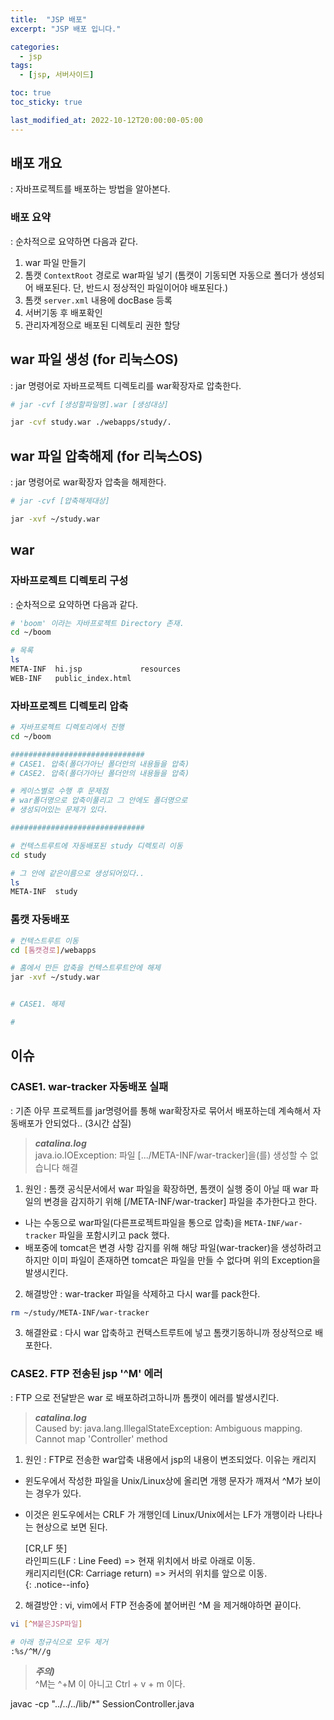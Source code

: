 ```yaml
---
title:  "JSP 배포"
excerpt: "JSP 배포 입니다."

categories:
  - jsp
tags:
  - [jsp, 서버사이드]

toc: true
toc_sticky: true

last_modified_at: 2022-10-12T20:00:00-05:00
---
```


## 배포 개요
  : 자바프로젝트를 배포하는 방법을 알아본다.

### 배포 요약
  : 순차적으로 요약하면 다음과 같다.

1. war 파일 만들기
3. 톰캣 `ContextRoot` 경로로 war파일 넣기 (톰캣이 기동되면 자동으로 폴더가 생성되어 배포된다. 단, 반드시 정상적인 파일이어야 배포된다.)
4. 톰캣 `server.xml` 내용에 docBase 등록
5. 서버기동 후 배포확인
6. 관리자계정으로 배포된 디렉토리 권한 할당


## war 파일 생성 (for 리눅스OS)
  : jar 명령어로 자바프로젝트 디렉토리를 war확장자로 압축한다.

```bash
# jar -cvf [생성할파일명].war [생성대상]

jar -cvf study.war ./webapps/study/.

```


## war 파일 압축해제 (for 리눅스OS)
  : jar 명령어로 war확장자 압축을 해제한다.

```bash
# jar -cvf [압축해제대상]

jar -xvf ~/study.war

```

## war
### 자바프로젝트 디렉토리 구성
  : 순차적으로 요약하면 다음과 같다.


```bash
# 'boom' 이라는 자바프로젝트 Directory 존재.
cd ~/boom

# 목록
ls
META-INF  hi.jsp             resources
WEB-INF   public_index.html

```

### 자바프로젝트 디렉토리 압축

```bash
# 자바프로젝트 디렉토리에서 진행
cd ~/boom

##############################
# CASE1. 압축(폴더가아닌 폴더안의 내용들을 압축)
# CASE2. 압축(폴더가아닌 폴더안의 내용들을 압축)

# 케이스별로 수행 후 문제점
# war폴더명으로 압축이풀리고 그 안에도 폴더명으로
# 생성되어있는 문제가 있다.

##############################

# 컨텍스트루트에 자동배포된 study 디렉토리 이동
cd study 

# 그 안에 같은이름으로 생성되어있다..
ls
META-INF  study

```







### 톰캣 자동배포

```bash
# 컨텍스트루트 이동
cd [톰캣경로]/webapps

# 홈에서 만든 압축을 컨텍스트루트안에 해제
jar -xvf ~/study.war


# CASE1. 해제

# 
```




## 이슈
### CASE1. war-tracker 자동배포 실패
  : 기존 아무 프로젝트를 jar명령어를 통해 war확장자로 묶어서 배포하는데 계속해서 자동배포가 안되었다.. (3시간 삽질)

> ***catalina.log***  
> java.io.IOException: 파일 [.../META-INF/war-tracker]을(를) 생성할 수 없습니다 해결


1. 원인
  : 톰캣 공식문서에서 war 파일을 확장하면, 톰캣이 실행 중이 아닐 때 war 파일의 변경을 감지하기 위해 [/META-INF/war-tracker] 파일을 추가한다고 한다. 

  - 나는 수동으로 war파일(다른프로젝트파일을 통으로 압축)을 `META-INF/war-tracker` 파일을 포함시키고 pack 했다.
  - 배포중에 tomcat은 변경 사항 감지를 위해 해당 파일(war-tracker)을 생성하려고 하지만 이미 파일이 존재하면 tomcat은 파일을 만들 수 없다며 위의 Exception을 발생시킨다.

2. 해결방안
  : war-tracker 파일을 삭제하고 다시 war를 pack한다.

  ```bash
  rm ~/study/META-INF/war-tracker

  ```

3. 해결완료
  : 다시 war 압축하고 컨택스트루트에 넣고 톰캣기동하니까 정상적으로 배포한다.


### CASE2. FTP 전송된 jsp '^M' 에러
  : FTP 으로 전달받은 war 로 배포하려고하니까 톰캣이 에러를 발생시킨다.

> ***catalina.log***  
> Caused by: java.lang.IllegalStateException: Ambiguous mapping. Cannot map 'Controller' method

1. 원인
  : FTP로 전송한 war압축 내용에서 jsp의 내용이 변조되었다. 이유는 캐리지

  - 윈도우에서 작성한 파일을 Unix/Linux상에 올리면 개행 문자가 깨져서 ^M가 보이는 경우가 있다. 
  - 이것은 윈도우에서는 CRLF 가 개행인데 Linux/Unix에서는 LF가 개행이라 나타나는 현상으로 보면 된다.

    [CR,LF 뜻]  
    라인피드(LF : Line Feed) => 현재 위치에서 바로 아래로 이동.  
    캐리지리턴(CR: Carriage return) => 커서의 위치를 앞으로 이동.  
    {: .notice--info}

2. 해결방안
  : vi, vim에서 FTP 전송중에 붙어버린 ^M 을 제거해야하면 끝이다.  

  ```bash
  vi [^M붙은JSP파일]

  # 아래 정규식으로 모두 제거
  :%s/^M//g

  ```
  
> ***주의)***  
> ^M는 ^+M 이 아니고 Ctrl + v + m 이다.







javac -cp "../../../lib/*" SessionController.java
